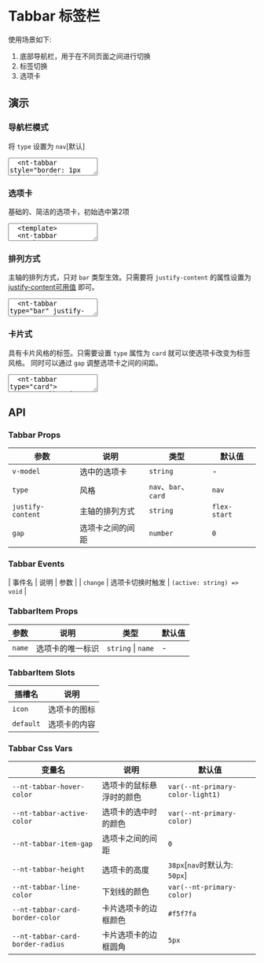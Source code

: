 # Tabbar 标签栏

使用场景如下:

1. 底部导航栏，用于在不同页面之间进行切换
2. 标签切换
3. 选项卡

## 演示

<script setup>
  import { ref } from 'vue'
  import {
    Tabbar,
    TabbarItem,
    SearchIcon,
    ReductionIcon,
    RefreshRightIcon,
    RefreshLeftIcon,
    SortIcon
  } from '../../src'

  const active2 = ref('2')
</script>

### 导航栏模式

将 `type` 设置为 `nav`[默认]

<ClientOnly>
  <CodePreview>
  <textarea lang="vue-html">
  <nt-tabbar style="border: 1px solid #dedede">
    <nt-tabbar-item name="Reduction">
      <template #icon>
        <nt-reduction-icon />
      </template>
      <span>Reduction</span>
    </nt-tabbar-item>
    <nt-tabbar-item name="RefreshLeft">
      <template #icon>
        <nt-refresh-left-icon />
      </template>
      <span>RefreshLeft</span>
    </nt-tabbar-item>
    <nt-tabbar-item name="Search">
      <template #icon>
        <nt-search-icon />
      </template>
      <span>Search</span>
    </nt-tabbar-item>
    <nt-tabbar-item name="RefreshRight">
      <template #icon>
        <nt-refresh-right-icon />
      </template>
      <span>RefreshRight</span>
    </nt-tabbar-item>
    <nt-tabbar-item name="Sort">
      <template #icon>
        <nt-sort-icon />
      </template>
      <span>Sort</span>
    </nt-tabbar-item>
  </nt-tabbar>
  </textarea>
  <template #preview>
    <Tabbar style="border: 1px solid #dedede">
      <TabbarItem name="Reduction">
        <template #icon>
          <ReductionIcon />
        </template>
        <span>Reduction</span>
      </TabbarItem>
      <TabbarItem name="RefreshLeft">
        <template #icon>
          <RefreshLeftIcon />
        </template>
        <span>RefreshLeft</span>
      </TabbarItem>
      <TabbarItem name="Search">
        <template #icon>
          <SearchIcon />
        </template>
        <span>Search</span>
      </TabbarItem>
      <TabbarItem name="RefreshRight">
        <template #icon>
          <RefreshRightIcon />
        </template>
        <span>RefreshRight</span>
      </TabbarItem>
      <TabbarItem name="Sort">
        <template #icon>
          <SortIcon />
        </template>
        <span>Sort</span>
      </TabbarItem>
    </Tabbar>
  </template>
  </CodePreview>
</ClientOnly>

### 选项卡

基础的、简洁的选项卡，初始选中第2项

<ClientOnly>
  <CodePreview>
  <textarea lang="vue">
  <template>
  <nt-tabbar type="bar" v-model='active2'>
    <nt-tabbar-item name="1">选项1</nt-tabbar-item>
    <nt-tabbar-item name="2">选项2</nt-tabbar-item>
    <nt-tabbar-item name="3">选项3</nt-tabbar-item>
  </nt-tabbar>
  </template>
  <script setup>
  import { ref } from 'vue';
  const active2 = ref('2')
  </script>
  </textarea>
  <template #preview>
    <Tabbar type="bar" v-model='active2'>
      <TabbarItem name="1">选项1</TabbarItem>
      <TabbarItem name="2">选项2</TabbarItem>
      <TabbarItem name="3">选项3</TabbarItem>
    </Tabbar>
  </template>
  </CodePreview>
</ClientOnly>

### 排列方式

主轴的排列方式，只对 `bar` 类型生效。只需要将 `justify-content` 的属性设置为 [justify-content可用值](https://developer.mozilla.org/zh-CN/docs/Web/CSS/justify-content#%E5%80%BC) 即可。

<ClientOnly>
  <CodePreview>
  <textarea lang="vue-html">
  <nt-tabbar type="bar" justify-content="center">
    <nt-tabbar-item name="1">选项1</nt-tabbar-item>
    <nt-tabbar-item name="2">选项2</nt-tabbar-item>
    <nt-tabbar-item name="3">选项3</nt-tabbar-item>
  </nt-tabbar>
  <hr />
  <nt-tabbar type="bar" justify-content="space-between">
    <nt-tabbar-item name="1">选项1</nt-tabbar-item>
    <nt-tabbar-item name="2">选项2</nt-tabbar-item>
    <nt-tabbar-item name="3">选项3</nt-tabbar-item>
  </nt-tabbar>
  <hr />
  <nt-tabbar type="bar" justify-content="space-around">
    <nt-tabbar-item name="1">选项1</nt-tabbar-item>
    <nt-tabbar-item name="2">选项2</nt-tabbar-item>
    <nt-tabbar-item name="3">选项3</nt-tabbar-item>
  </nt-tabbar>
  <hr />
  <nt-tabbar type="bar" justify-content="space-evenly">
    <nt-tabbar-item name="1">选项1</nt-tabbar-item>
    <nt-tabbar-item name="2">选项2</nt-tabbar-item>
    <nt-tabbar-item name="3">选项3</nt-tabbar-item>
  </nt-tabbar>
  </textarea>
  <template #preview>
    <Tabbar type="bar" justify-content="center">
      <TabbarItem name="1">选项1</TabbarItem>
      <TabbarItem name="2">选项2</TabbarItem>
      <TabbarItem name="3">选项3</TabbarItem>
    </Tabbar>
    <hr />
    <Tabbar type="bar" justify-content="space-between">
      <TabbarItem name="1">选项1</TabbarItem>
      <TabbarItem name="2">选项2</TabbarItem>
      <TabbarItem name="3">选项3</TabbarItem>
    </Tabbar>
    <hr />
    <Tabbar type="bar" justify-content="space-around">
      <TabbarItem name="1">选项1</TabbarItem>
      <TabbarItem name="2">选项2</TabbarItem>
      <TabbarItem name="3">选项3</TabbarItem>
    </Tabbar>
    <hr />
    <Tabbar type="bar" justify-content="space-evenly">
      <TabbarItem name="1">选项1</TabbarItem>
      <TabbarItem name="2">选项2</TabbarItem>
      <TabbarItem name="3">选项3</TabbarItem>
    </Tabbar>
  </template>
  </CodePreview>
</ClientOnly>

### 卡片式

具有卡片风格的标签。只需要设置 `type` 属性为 `card` 就可以使选项卡改变为标签风格。
同时可以通过 `gap` 调整选项卡之间的间距。

<ClientOnly>
  <CodePreview>
  <textarea lang="vue-html">
  <nt-tabbar type="card">
    <nt-tabbar-item name="1">选项1</nt-tabbar-item>
    <nt-tabbar-item name="2">选项2</nt-tabbar-item>
    <nt-tabbar-item name="3">选项3</nt-tabbar-item>
  </nt-tabbar>
  <hr />
  <nt-tabbar type="card" :gap="5">
    <nt-tabbar-item name="1">选项1</nt-tabbar-item>
    <nt-tabbar-item name="2">选项2</nt-tabbar-item>
    <nt-tabbar-item name="3">选项3</nt-tabbar-item>
  </nt-tabbar>
  </textarea>
  <template #preview>
    <Tabbar type="card">
      <TabbarItem name="1">选项1</TabbarItem>
      <TabbarItem name="2">选项2</TabbarItem>
      <TabbarItem name="3">选项3</TabbarItem>
    </Tabbar>
    <hr />
    <Tabbar type="card" :gap="5">
      <TabbarItem name="1">选项1</TabbarItem>
      <TabbarItem name="2">选项2</TabbarItem>
      <TabbarItem name="3">选项3</TabbarItem>
    </Tabbar>
  </template>
  </CodePreview>
</ClientOnly>

## API

### Tabbar Props

| 参数              | 说明             | 类型                 | 默认值       |
| ----------------- | ---------------- | -------------------- | ------------ |
| `v-model`         | 选中的选项卡     | `string`             | -            |
| `type`            | 风格             | `nav`、`bar`、`card` | `nav`        |
| `justify-content` | 主轴的排列方式   | `string`             | `flex-start` |
| `gap`             | 选项卡之间的间距 | `number`             | `0`          |

### Tabbar Events

| 事件名 | 说明 | 参数 |
| `change` | 选项卡切换时触发 | `(active: string) => void` |

### TabbarItem Props

| 参数   | 说明             | 类型               | 默认值 |
| ------ | ---------------- | ------------------ | ------ |
| `name` | 选项卡的唯一标识 | `string` \| `name` | -      |

### TabbarItem Slots

| 插槽名    | 说明         |
| --------- | ------------ |
| `icon`    | 选项卡的图标 |
| `default` | 选项卡的内容 |

### Tabbar Css Vars

| 变量名                           | 说明                     | 默认值                           |
| -------------------------------- | ------------------------ | -------------------------------- |
| `--nt-tabbar-hover-color`        | 选项卡的鼠标悬浮时的颜色 | `var(--nt-primary-color-light1)` |
| `--nt-tabbar-active-color`       | 选项卡的选中时的颜色     | `var(--nt-primary-color)`        |
| `--nt-tabbar-item-gap`           | 选项卡之间的间距         | `0`                              |
| `--nt-tabbar-height`             | 选项卡的高度             | `38px`[`nav`时默认为: `50px`]    |
| `--nt-tabbar-line-color`         | 下划线的颜色             | `var(--nt-primary-color)`        |
| `--nt-tabbar-card-border-color`  | 卡片选项卡的边框颜色     | `#f5f7fa`                        |
| `--nt-tabbar-card-border-radius` | 卡片选项卡的边框圆角     | `5px`                            |
